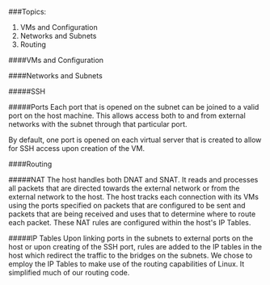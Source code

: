 ###Topics:
1. VMs and Configuration
2. Networks and Subnets
3. Routing

####VMs and Configuration



####Networks and Subnets

#####SSH

#####Ports
Each port that is opened on the subnet can be joined to a valid port on the host machine. This allows access both to and from external networks with the subnet through that particular port.

By default, one port is opened on each virtual server that is created to allow for SSH access upon creation of the VM.

####Routing

#####NAT
The host handles both DNAT and SNAT. It reads and processes all packets that are directed towards the external network or from the external network to the host. The host tracks each connection with its VMs using the ports specified on packets that are configured to be sent and packets that are being received and uses that to determine where to route each packet. These NAT rules are configured within the host's IP Tables.

#####IP Tables
Upon linking ports in the subnets to external ports on the host or upon creating of the SSH port, rules are added to the IP tables in the host which redirect the traffic to the bridges on the subnets. We chose to employ the IP Tables to make use of the routing capabilities of Linux. It simplified much of our routing code.

